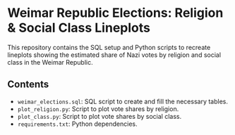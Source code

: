 # Weimar Republic Elections: Religion & Social Class Lineplots

This repository contains the SQL setup and Python scripts to recreate lineplots showing the estimated share of Nazi votes by religion and social class in the Weimar Republic.

## Contents

- `weimar_elections.sql`: SQL script to create and fill the necessary tables.
- `plot_religion.py`: Script to plot vote shares by religion.
- `plot_class.py`: Script to plot vote shares by social class.
- `requirements.txt`: Python dependencies.
